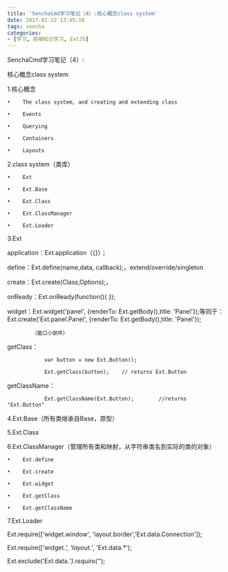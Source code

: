 ```yaml
---
title: 'SenchaCmd学习笔记（4）:核心概念class system'
date: 2017-02-22 13:45:10
tags: sencha
categories:
- [学习, 前端知识学习, ExtJS]
---
```

SenchaCmd学习笔记（4）:

核心概念class system
<!--more-->
1.核心概念

    •	 The class system, and creating and extending class

    •	 Events

    •	 Querying

    •	 Containers

    •	 Layouts

2.class system（类库）

    •	 Ext

    •	 Ext.Base

    •	 Ext.Class

    •	 Ext.ClassManager

    •	 Ext.Loader



3.Ext

application：Ext.application（{}）；

define：Ext.define(name,data, callback);，extend/override/singleton

create：Ext.create(Class,Options);，

onReady：Ext.onReady(function(){     });

widget：Ext.widget('panel', {renderTo: Ext.getBody(),title: 'Panel'});等同于：Ext.create('Ext.panel.Panel', {renderTo: Ext.getBody(),title: 'Panel'});

            （窗口小部件）

getClass：

                var button = new Ext.Button();

                Ext.getClass(button);    // returns Ext.Button

getClassName：

                Ext.getClassName(Ext.Button);        //returns "Ext.Button"



4.Ext.Base（所有类继承自Base，原型）

5.Ext.Class

6.Ext.ClassManager（管理所有类和映射，从字符串类名到实际的类的对象）


    •	 Ext.define

    •	 Ext.create

    •	 Ext.widget

    •	 Ext.getClass

    •	 Ext.getClassName



7.Ext.Loader


Ext.require(['widget.window', 'layout.border','Ext.data.Connection']);

Ext.require(['widget.*', 'layout.*', 'Ext.data.*');

Ext.exclude('Ext.data.*').require('*');
